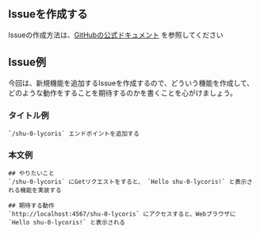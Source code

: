 ## Issueを作成する

Issueの作成方法は、[GitHubの公式ドキュメント](https://docs.github.com/ja/issues/tracking-your-work-with-issues/creating-issues/creating-an-issue) を参照してください

## Issue例
今回は、新規機能を追加するIssueを作成するので、どういう機能を作成して、どのような動作をすることを期待するのかを書くことを心がけましょう。

### タイトル例
```
`/shu-0-lycoris` エンドポイントを追加する
```

### 本文例
```
## やりたいこと
`/shu-0-lycoris` にGetリクエストをすると、 `Hello shu-0-lycoris!` と表示される機能を実装する

## 期待する動作
`http://localhost:4567/shu-0-lycoris` にアクセスすると、Webブラウザに `Hello shu-0-lycoris!` と表示される
```
